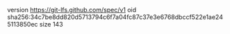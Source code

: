 version https://git-lfs.github.com/spec/v1
oid sha256:34c7be8dd820d5713794c6f7a04fc87c37e3e6768dbccf522e1ae245113850ec
size 143
